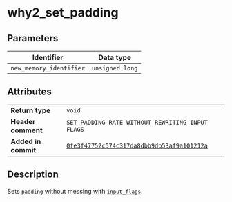 <!--
This is part of WHY2
Copyright (C) 2022 Václav Šmejkal

This program is free software: you can redistribute it and/or modify
it under the terms of the GNU General Public License as published by
the Free Software Foundation, either version 3 of the License, or
(at your option) any later version.

This program is distributed in the hope that it will be useful,
but WITHOUT ANY WARRANTY; without even the implied warranty of
MERCHANTABILITY or FITNESS FOR A PARTICULAR PURPOSE.  See the
GNU General Public License for more details.

You should have received a copy of the GNU General Public License
along with this program.  If not, see <https://www.gnu.org/licenses/>.
-->

# why2_set_padding

## Parameters

| Identifier              | Data type        |
| ----------------------- | ---------------- |
| `new_memory_identifier` | `unsigned long`  |

## Attributes

|                     |                                                  |
| ------------------  | ------------------------------------------------ |
| **Return type**     | `void`                                           |
| **Header comment**  | `SET PADDING RATE WITHOUT REWRITING INPUT FLAGS` |
| **Added in commit** | [`0fe3f47752c574c317da8dbb9db53af9a101212a`](https://github.com/ENGO150/WHY2/commit/0fe3f47752c574c317da8dbb9db53af9a101212a) |

## Description

Sets `padding` without messing with [`input_flags`](../../../../types/core/flags/why2_input_flags).